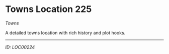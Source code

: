 # Towns Location 225

*Towns*

A detailed towns location with rich history and plot hooks.

---
*ID: LOC00224*